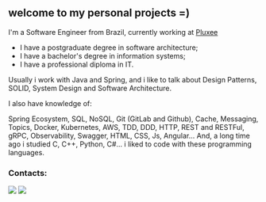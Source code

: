 ## welcome to my personal projects =)

I'm a Software Engineer from Brazil, currently working at [Pluxee](https://www.pluxee.com.br/)

- I have a postgraduate degree in software architecture;
- I have a bachelor's degree in information systems;
- I have a professional diploma in IT.

Usually i work with Java and Spring, and i like to talk about Design Patterns, SOLID, System Design and Software Architecture. 

I also have knowledge of:

Spring Ecosystem, SQL, NoSQL, Git (GitLab and Github), Cache, Messaging, Topics, Docker, Kubernetes, AWS, TDD, DDD, HTTP, REST and RESTFul, gRPC, Observability, Swagger, HTML, CSS, Js, Angular... And, a long time ago i studied C, C++, Python, C#... i liked to code with these programming languages.

<h3 align="left">Contacts:</h3>
<div>
  <a href = "mailto:felipe.carvalho.bs.contato@gmail.com"><img src="https://img.shields.io/badge/Gmail-D14836?style=for-the-badge&logo=gmail&logoColor=white" target="_blank"></a>
  <a href="https://www.linkedin.com/in/felipe-carvalho-bds/" target="_blank"><img src="https://img.shields.io/badge/-LinkedIn-%230077B5?style=for-the-badge&logo=linkedin&logoColor=white" target="_blank"></a>
</div>

